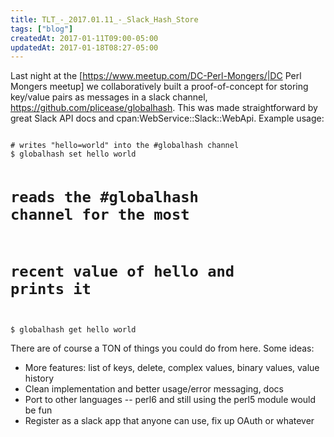 ```yaml
---
title: TLT_-_2017.01.11_-_Slack_Hash_Store
tags: ["blog"]
createdAt: 2017-01-11T09:00-05:00
updatedAt: 2017-01-18T08:27-05:00
---
```


Last night at the [https://www.meetup.com/DC-Perl-Mongers/|DC Perl Mongers meetup] we collaboratively built a proof-of-concept for storing key/value pairs as messages in a slack channel, https://github.com/plicease/globalhash. This was made straightforward by great Slack API docs and cpan:WebService::Slack::WebApi. Example usage:

<code>
# writes "hello=world" into the #globalhash channel
$ globalhash set hello world

# reads the #globalhash channel for the most
# recent value of hello and prints it
$ globalhash get hello
world
</code>

There are of course a TON of things you could do from here. Some ideas:
* More features: list of keys, delete, complex values, binary values, value history
* Clean implementation and better usage/error messaging, docs
* Port to other languages -- perl6 and still using the perl5 module would be fun
* Register as a slack app that anyone can use, fix up OAuth or whatever

